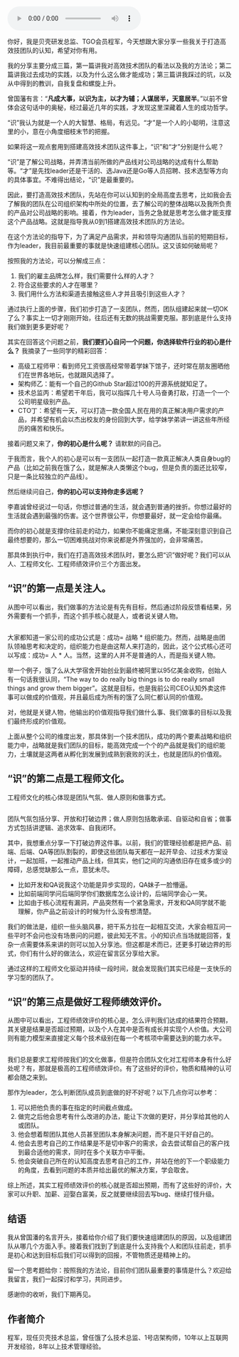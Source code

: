 <audio title="第79讲 _ 程军：从0到1打造高效技术团队的方法论" src="https://static001.geekbang.org/resource/audio/77/23/776740d9df44af8116ab720d9b9ecd23.mp3" controls="controls"></audio> 
<p>你好，我是贝壳研发总监、TGO会员程军，今天想跟大家分享一些我关于打造高效技团队的认知，希望对你有用。</p><p>我的分享主要分成三篇，第一篇讲我对高效技术团队的看法以及我的方法论；第二篇讲我过去成功的实践，以及为什么这么做才能成功；第三篇讲我踩过的坑，以及从中得到的教训，自我复盘和螺旋上升。</p><p>曾国藩有言：“<strong>凡成大事，以识为主，以才为辅；人谋居半，天意居半</strong>。”以前不曾体会这句话中的奥秘，经过最近几年的实践，才发现这里深藏着人生的成功哲学。</p><p>“识”我认为就是一个人的大智慧、格局，有远见。“才”是一个人的小聪明，注意这里的小，意在小角度细枝末节的把握。</p><p>如果将这一观点套用到搭建高效技术团队这件事上，“识”和“才”分别是什么呢？</p><p>“识”是了解公司战略，并弄清当前所做的产品线对公司战略的达成有什么帮助等。“才”是先找leader还是干活的、选Java还是Go等人员招聘、技术选型等方向的具体事宜。不难得出结论，“识”是最重要的。</p><p>因此，要打造高效技术团队，先站在你可以认知到的全局高度去思考，比如我会去了解我的团队在公司组织架构中所处的位置，去了解公司的整体战略以及我所负责的产品对公司战略的影响。接着，作为leader，当务之急就是思考怎么做才能支撑这个产品战略。这就是指导我从0到1搭建高效技术团队的方法论。</p><!-- [[[read_end]]] --><p>在这个方法论的指导下，为了满足产品需求，并和领导沟通团队当前的短期目标，作为leader，我目前最重要的事就是快速组建核心团队。这又该如何破局呢？</p><p>按照我的方法论，可以分解成三点：</p><ol>
<li>我们的雇主品牌怎么样，我们需要什么样的人才？</li>
<li>符合这些要求的人才在哪里？</li>
<li>我们用什么方法和渠道去接触这些人才并且吸引到这些人才？</li>
</ol><p>通过执行上面的步骤，我们初步打造了一支团队，然而，团队组建起来就一切OK了么？事实上一切才刚刚开始，往后还有无数的挑战需要克服。那到底是什么支持我们做到更多更好呢？</p><p>其实在回答这个问题之前，<strong>我们要扪心自问一个问题，你选择软件行业的初心是什么？</strong> 我摘录了一些同学的精彩回答：</p><ul>
<li>高级工程师甲：看到师兄工资很高经常带着学妹下馆子，还时常在朋友圈晒他们在世界各地玩，也就跟风选择了。</li>
<li>架构师乙：能有一个自己的Github Star超过100的开源系统就知足了。</li>
<li>技术总监丙：希望若干年后，我可以指挥几十号人马奋勇打敌，打造一个一个公司明星级别产品。</li>
<li>CTO丁：希望有一天，可以打造一款全国人民在用的真正解决用户需求的产品，并希望有机会以杰出校友的身份回到大学，给学妹学弟讲一讲这些年所经历的痛苦和快乐。</li>
</ul><p>接着问题又来了，<strong>你的初心是什么呢？</strong> 请默默的问自己。</p><p>于我而言，我个人的初心是可以有一支团队一起打造一款真正解决人类自身bug的产品（比如之前我在饿了么，就是解决人类懒这个bug，但是负责的面还比较窄，只是一条比较独立的产品线）。</p><p>然后继续问自己，<strong>你的初心可以支持你走多远呢？</strong></p><p>李嘉诚曾经说过一句话，你想过普通的生活，就会遇到普通的挫折。你想过最好的生活就会遇到最强的伤害。这个世界很公平，你想要最好，就一定会给你最痛。</p><p>而你的初心就是支撑你往前走的动力，如果你不能痛定思痛，不能深刻意识到自己最终想要的，那么一切困难挑战对你来说都是外界强加的，会非常痛苦。</p><p>那具体到执行中，我们在打造高效技术团队时，要怎么把“识”做好呢？我们可以从人、工程师文化、工程师绩效评价三个方面出发。</p><h2>“识”的第一点是关注人。</h2><p>从图中可以看出，我们做事的方法论是有先有目标，然后通过阶段反馈看结果，另外需要有一个抓手，而这个抓手核心就是人，或者说关键人物。</p><p><img src="https://static001.geekbang.org/resource/image/ce/e9/ced96a2202441af78d56b33ac8b68ae9.png" alt=""></p><p>大家都知道一家公司的成功公式是：成功= 战略 * 组织能力。然而，战略是由团队领袖思考和决定的，组织能力也是由这帮人来打造的，因此，这个公式核心还可以写成：成功= 人 * 人。当然，这里的人并不是普通的人，而是指关键人物。</p><p>举一个例子，饿了么从大学宿舍开始创业到最终被阿里以95亿美金收购，创始人有一句话我很认同，“The way to do really big things is to do really small things and grow them bigger”。这就是目标，也是我前公司CEO认知外卖这件事可以做成的价值观，并且最后成为所有的饿了么同仁都认同的价值观。</p><p>对，他就是关键人物，他输出的价值观指导我们做什么事、我们做事的目标以及我们最终形成的价值观。</p><p>上面从整个公司的维度出发，那具体到一个技术团队，成功的两个要素战略和组织能力中，战略就是我们团队的目标，能高效完成一个个的产品就是我们的组织能力，土壤就是这两者从孵化到发展到成熟到衰败的沃土，也就是团队的价值观。</p><h2>“识”的第二点是工程师文化。</h2><p>工程师文化的核心体现是团队气氛、做人原则和做事方式。</p><p><img src="https://static001.geekbang.org/resource/image/d6/73/d666c7934684a15b28572fc2f0a8c673.png" alt=""></p><p>团队气氛包括分享、开放和打破边界；做人原则包括敢承诺、自驱动和自省；做事方式包括讲逻辑、追求效率、自我闭环。</p><p>其中，我想重点分享一下打破边界这件事。以前，我们的管理经验都是把产品、前端、后端、QA等团队割裂的，即使这些团队每天都在一起开早会、过技术方案设计，一起加班，一起推动产品上线，但其实，他们之间的沟通依旧存在或多或少的障碍，总感觉缺那么一点，意犹未尽。</p><ul>
<li>比如开发和QA说我这个功能是异步实现的，QA妹子一脸懵逼。</li>
<li>比如前端同学问后端同学你们数据库怎么设计的，后端同学会心一笑。</li>
<li>比如由于核心流程有漏洞，产品突然有一个紧急需求，开发和QA同学就不能理解，你产品之前设计的时候为什么没有想清楚。</li>
</ul><p>我们的做法是，组织一些头脑风暴，把干系方拉在一起相互交流，大家会相互问一些平时不会问也没有场景问的问题，彼此知无不言。小的知识点当场就能回答，复杂一点需要体系来讲的则可以加入分享池。但这都是术而已，还更多打破边界的形式，你们有什么好的做法么，欢迎在留言区分享给大家。</p><p>通过这样的工程师文化驱动并持续一段时间，就会发现我们其实已经是一支快乐的学习型的团队了。</p><h2>“识”的第三点是做好工程师绩效评价。</h2><p>从图中可以看出，工程师绩效评价的核心是，怎么评判我们达成的结果符合预期，其关键是结果是否超过预期，以及个人在其中是否有成长并实现个人价值。大公司则有能力模型来直接定义每个技术级别在每一个考核项中需要达到的能力水平。</p><p><img src="https://static001.geekbang.org/resource/image/df/0b/dfeb5bd0a95b1665a5530e73531cb00b.png" alt=""></p><p>我们总是要求工程师按我们的文化做事，但是符合团队文化对工程师本身有什么好处呢？有，那就是极高的工程师绩效评价。有了这些好的评价，物质和精神的认可都会随之来到。</p><p>那作为leader，怎么判断团队成员到底做的好不好呢？以下几点你可以参考：</p><ol>
<li>可以把他负责的事在指定的时间截点做成。</li>
<li>做完之后他会思考有什么改进的办法，能让下次做的更好，并分享给其他的人或团队。</li>
<li>他会想着帮团队其他人员甚至团队本身解决问题，而不是只干好自己的。</li>
<li>他会去思考自己的工作结果是不是切中客户的需求，会去尝试帮自己的客户找到最合适他的需求，同时在多个关联方中平衡。</li>
<li>他会突破自己所在的认知高度去思考自己的工作，并站在他的下一个职级能力的角度，去看到问题的本质并给出最优的解决方案，学会取舍。</li>
</ol><p>综上所述，其实工程师绩效评价的核心就是否超出预期，而有了这些好的评价，大家可以升职、加薪、迎娶白富美，反之就要继续回去写bug、继续打怪升级。</p><h2>结语</h2><p>我从曾国潘的名言开头，接着给你介绍了我们要快速组建团队的原因，以及组建团队从哪几个方面入手。接着我们找到了到底是什么支持我个人和团队往前走，抓手是初心和达到目标后我们可以得到的回报，不管物质还是精神上的。</p><p>留一个思考题给你：按照我的方法论，目前你们团队最重要的事情是什么？欢迎给我留言，我们一起探讨和学习，共同进步。</p><p>感谢你的收听，我们下期再见。</p><h2>作者简介</h2><p>程军，现任贝壳技术总监，曾任饿了么技术总监、1号店架构师，10年以上互联网开发经验，8年以上技术管理经验。</p><p></p>